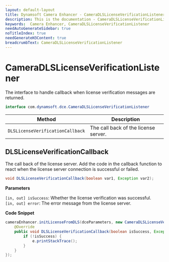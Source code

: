 ```yaml
---
layout: default-layout
title: Dynamsoft Camera Enhancer - CameraDLSLicenseVerificationListener
description: This is the documentation - CameraDLSLicenseVerificationListener page of Dynamsoft Camera Enhancer.
keywords:  Camera Enhancer, CameraDLSLicenseVerificationListener
needAutoGenerateSidebar: true
noTitleIndex: true
needGenerateH3Content: true
breadcrumbText: CameraDLSLicenseVerificationListener
---
```


# CameraDLSLicenseVerificationListener

The interface to handle callback when license verification messages are returned.

```java
interface com.dynamsoft.dce.CameraDLSLicenseVerificationListener
```

| Method | Description |
| ------ | ----------- |
| `DLSLicenseVerificationCallback` | The call back of the license server. |

## DLSLicenseVerificationCallback

The call back of the license server. Add the code in the callback function to react when the license server connection is successful or failed.

```java
void DLSLicenseVerificationCallback(boolean var1, Exception var2);
```

**Parameters**

`[in, out] isSuccess`: Whether the license verification was successful.  
`[in, out] error`: The error message from the license server.

**Code Snippet**

```java
cameraEnhancer.initLicenseFromDLS(dceParameters, new CameraDLSLicenseVerificationListener() {
    @Override
    public void DLSLicenseVerificationCallback(boolean isSuccess, Exception e) {
        if (!isSuccess) {
            e.printStackTrace();
        }
    }
});
```
